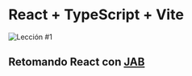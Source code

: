 # React + TypeScript + Vite

![Lección #1](https://img001.prntscr.com/file/img001/dxeyU8R6TRqk8W-mMHAZWg.png)



## Retomando React con [JAB](https://www.youtube.com/watch?v=VoMyUgI-5NI&list=PLRM7PpbqqStKo-NiCuzuYwewZmd9b-EZ9&index=1) 

